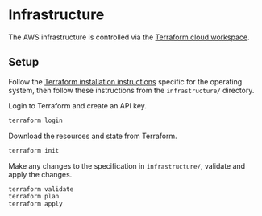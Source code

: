 # Infrastructure

The AWS infrastructure is controlled via the [Terraform cloud workspace](https://app.terraform.io/app/bashaus/workspaces).

## Setup

Follow the [Terraform installation instructions](https://developer.hashicorp.com/terraform/downloads) specific for the operating system, then follow these instructions from the `infrastructure/` directory.

Login to Terraform and create an API key.

```bash
terraform login
```

Download the resources and state from Terraform.

```bash
terraform init
```

Make any changes to the specification in `infrastructure/`, validate and apply the changes.

```bash
terraform validate
terraform plan
terraform apply
```
